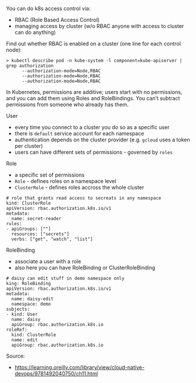 You can do k8s access control via:

* RBAC (Role Based Access Control)
* managing access by cluster (w/o RBAC anyone with access to cluster can do anything)

Find out whether RBAC is enabled on a cluster (one line for each control node):

```
> kubectl describe pod -n kube-system -l component=kube-apiserver | grep authorization
      --authorization-mode=Node,RBAC
      --authorization-mode=Node,RBAC
      --authorization-mode=Node,RBAC
```

In Kubernetes, permissions are additive; users start with no permissions, and you can add them using Roles and RoleBindings. You can’t subtract permissions from someone who already has them.

User

* every time you connect to a cluster you do so as a specific user
* there is `default` service account for each namespace
* authentication depends on the cluster provider (e.g. `gcloud` uses a token per cluster)
* users can have different sets of permissions - governed by `roles`

Role

* a specific set of permissions
* `Role` - defines roles on a namespace level
* `ClusterRole` - defines roles accross the whole cluster

```
# role that grants read access to secreats in any namespace
kind: ClusterRole
apiVersion: rbac.authorization.k8s.io/v1
metadata:
  name: secret-reader
rules:
- apiGroups: [""]
  resources: ["secrets"]
  verbs: ["get", "watch", "list"]
```

RoleBinding

* associate a user with a role
* also here you can have RoleBinding or ClusterRoleBinding

```
# daisy can edit stuff in demo namespace only
king: RoleBinding
apiVersion: rbac.authorization.k8s.io/v1
metadata:
  name: daisy-edit
  namespace: demo
subjects:
- kind: User
  name: daisy
  apiGroup: rbac.authorization.k8s.io
roleRef:
  kind: ClusterRole
  name: edit
  apiGroup: rbac.authorization.k8s.io
```

Source:

* https://learning.oreilly.com/library/view/cloud-native-devops/9781492040750/ch11.html
